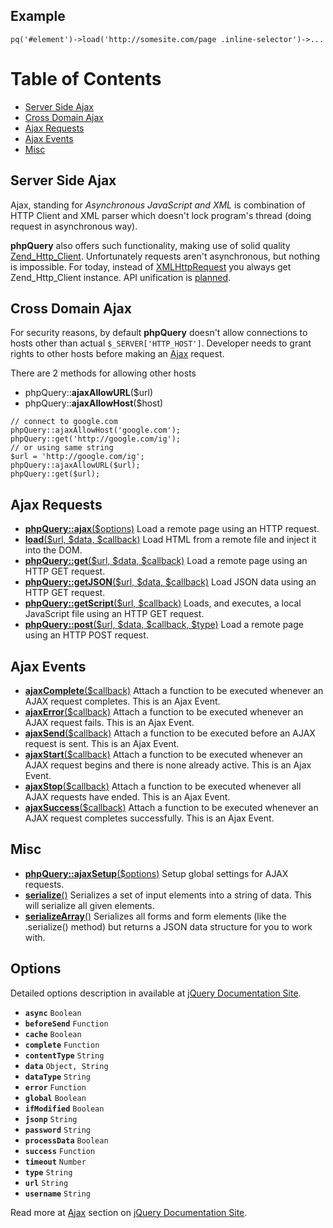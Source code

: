 ## Example ##
```
pq('#element')->load('http://somesite.com/page .inline-selector')->...
```
# Table of Contents #
  * [Server Side Ajax](#Server_Side_Ajax.md)
  * [Cross Domain Ajax](#Cross_Domain_Ajax.md)
  * [Ajax Requests](#Ajax_Requests.md)
  * [Ajax Events](#Ajax_Events.md)
  * [Misc](#Misc.md)
## Server Side Ajax ##
Ajax, standing for _Asynchronous JavaScript and XML_ is combination of HTTP Client and XML parser which doesn't lock program's thread (doing request in asynchronous way).

**phpQuery** also offers such functionality, making use of solid quality [Zend\_Http\_Client](http://framework.zend.com/manual/en/zend.http.html). Unfortunately requests aren't asynchronous, but nothing is impossible. For today, instead of [XMLHttpRequest](http://en.wikipedia.org/wiki/XMLHttpRequest) you always get Zend\_Http\_Client instance. API unification is [planned](http://code.google.com/p/phpquery/issues/detail?id=44).
## Cross Domain Ajax ##
For security reasons, by default **phpQuery** doesn't allow connections to hosts other than actual `$_SERVER['HTTP_HOST']`. Developer needs to grant rights to other hosts before making an [Ajax](http://code.google.com/p/phpquery/wiki/Ajax) request.

There are 2 methods for allowing other hosts
  * phpQuery::**ajaxAllowURL**($url)
  * phpQuery::**ajaxAllowHost**($host)

```
// connect to google.com
phpQuery::ajaxAllowHost('google.com');
phpQuery::get('http://google.com/ig');
// or using same string
$url = 'http://google.com/ig';
phpQuery::ajaxAllowURL($url);
phpQuery::get($url);
```
## Ajax Requests ##
  * **[phpQuery::ajax](http://docs.jquery.com/Ajax/jQuery.ajax)**[($options)](http://docs.jquery.com/Ajax/jQuery.ajax) Load a remote page using an HTTP request.
  * **[load](http://docs.jquery.com/Ajax/load)**[($url, $data, $callback)](http://docs.jquery.com/Ajax/load) Load HTML from a remote file and inject it into the DOM.
  * **[phpQuery::get](http://docs.jquery.com/Ajax/jQuery.get)**[($url, $data, $callback)](http://docs.jquery.com/Ajax/jQuery.get) Load a remote page using an HTTP GET request.
  * **[phpQuery::getJSON](http://docs.jquery.com/Ajax/jQuery.getJSON)**[($url, $data, $callback)](http://docs.jquery.com/Ajax/jQuery.getJSON) Load JSON data using an HTTP GET request.
  * **[phpQuery::getScript](http://docs.jquery.com/Ajax/jQuery.getScript)**[($url, $callback)](http://docs.jquery.com/Ajax/jQuery.getScript) Loads, and executes, a local JavaScript file using an HTTP GET request.
  * **[phpQuery::post](http://docs.jquery.com/Ajax/jQuery.post)**[($url, $data, $callback, $type)](http://docs.jquery.com/Ajax/jQuery.post) Load a remote page using an HTTP POST request.
## Ajax Events ##
  * **[ajaxComplete](http://docs.jquery.com/Ajax/ajaxComplete)**[($callback)](http://docs.jquery.com/Ajax/ajaxComplete) Attach a function to be executed whenever an AJAX request completes. This is an Ajax Event.
  * **[ajaxError](http://docs.jquery.com/Ajax/ajaxError)**[($callback)](http://docs.jquery.com/Ajax/ajaxError) Attach a function to be executed whenever an AJAX request fails. This is an Ajax Event.
  * **[ajaxSend](http://docs.jquery.com/Ajax/ajaxSend)**[($callback)](http://docs.jquery.com/Ajax/ajaxSend) Attach a function to be executed before an AJAX request is sent. This is an Ajax Event.
  * **[ajaxStart](http://docs.jquery.com/Ajax/ajaxStart)**[($callback)](http://docs.jquery.com/Ajax/ajaxStart) Attach a function to be executed whenever an AJAX request begins and there is none already active. This is an Ajax Event.
  * **[ajaxStop](http://docs.jquery.com/Ajax/ajaxStop)**[($callback)](http://docs.jquery.com/Ajax/ajaxStop) Attach a function to be executed whenever all AJAX requests have ended. This is an Ajax Event.
  * **[ajaxSuccess](http://docs.jquery.com/Ajax/ajaxSuccess)**[($callback)](http://docs.jquery.com/Ajax/ajaxSuccess) Attach a function to be executed whenever an AJAX request completes successfully. This is an Ajax Event.
## Misc ##
  * **[phpQuery::ajaxSetup](http://docs.jquery.com/Ajax/jQuery.ajaxSetup)**[($options)](http://docs.jquery.com/Ajax/jQuery.ajaxSetup) Setup global settings for AJAX requests.
  * **[serialize](http://docs.jquery.com/Ajax/serialize)**[()](http://docs.jquery.com/Ajax/serialize) Serializes a set of input elements into a string of data. This will serialize all given elements.
  * **[serializeArray](http://docs.jquery.com/Ajax/serializeArray)**[()](http://docs.jquery.com/Ajax/serializeArray) Serializes all forms and form elements (like the .serialize() method) but returns a JSON data structure for you to work with.
## Options ##
Detailed options description in available at [jQuery Documentation Site](http://docs.jquery.com/Ajax/jQuery.ajax#toptions).
  * **`async`** `Boolean`
  * **`beforeSend`** `Function`
  * **`cache`** `Boolean`
  * **`complete`** `Function`
  * **`contentType`** `String`
  * **`data`** `Object, String`
  * **`dataType`** `String`
  * **`error`** `Function`
  * **`global`** `Boolean`
  * **`ifModified`** `Boolean`
  * **`jsonp`** `String`
  * **`password`** `String`
  * **`processData`** `Boolean`
  * **`success`** `Function`
  * **`timeout`** `Number`
  * **`type`** `String`
  * **`url`** `String`
  * **`username`** `String`

Read more at [Ajax](http://docs.jquery.com/Ajax) section on [jQuery Documentation Site](http://docs.jquery.com/).